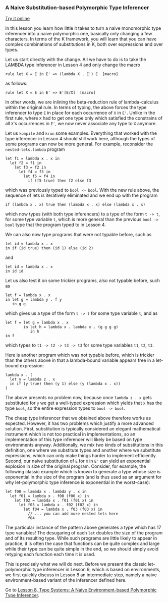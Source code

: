 <!-- Copyright (c) 2012-2019 K Team. All Rights Reserved. -->

### A Naive Substitution-based Polymorphic Type Inferencer

[Try it online](http://kframework.org/tool/run/?autoload=tutorial/1_k/5_types/lesson_7/lambda.k)

In this lesson you learn how little it takes to turn a naive monomorphic
type inferencer into a naive polymorphic one, basically only changing
a few characters. In terms of the K framework, you will learn that
you can have complex combinations of substitutions in K, both over
expressions and over types.

Let us start directly with the change. All we have to do is to take
the LAMBDA type inferencer in Lesson 4 and only change the macro

    rule let X = E in E' => (lambda X . E') E  [macro]

as follows:

    rule let X = E in E' => E'[E/X]  [macro]

In other words, we are inlining the beta-reduction rule of
lambda-calculus within the original rule. In terms of typing,
the above forces the type inferencer to type `E` in place for each
occurrence of `X` in `E'`. Unlike in the first rule, where `X` had to get
one type only which satisfied the constrains of all `X`'s occurrences in
`E'`, we now never associate any type to `X` anymore.

Let us `kompile` and `krun` some examples. Everything that worked with
the type inferencer in Lesson 4 should still work here, although the
types of some programs can now be more general. For example, reconsider
the `nested-lets.lambda` program

    let f1 = lambda x . x in
      let f2 = f1 in
        let f3 = f2 in
          let f4 = f3 in
            let f5 = f4 in
              if (f5 true) then f2 else f3

which was previously typed to `bool -> bool`. With the new rule above,
the sequence of lets is iteratively eliminated and we end up with the
program

    if (lambda x . x) true then (lambda x . x) else (lambda x . x)

which now types (with both type inferencers) to a type of the form
`t -> t`, for some type variable `t`, which is more general than the
previous `bool -> bool` type that the program typed to in Lesson 4.

We can also now type programs that were not typable before, such as

    let id = lambda x . x
    in if (id true) then (id 1) else (id 2)

and

    let id = lambda x . x
    in id id

Let us also test it on some trickier programs, also not typable
before, such as

    let f = lambda x . x
    in let g = lambda y . f y
       in g g

which gives us a type of the form `t -> t` for some type variable `t`,
and as

    let f = let g = lambda x . x
            in let h = lambda x . lambda x . (g g g g)
               in h
    in f

which types to `t1 -> t2 -> t3 -> t3` for some type variables `t1`, `t2`, `t3`.

Here is another program which was not typable before, which is
trickier than the others above in that a lambda-bound variable appears
free in a let-bound expression:

    lambda x . (
      let y = lambda z . x
      in if (y true) then (y 1) else (y (lambda x . x))
    )

The above presents no problem now, because once `lambda z . x` gets
substituted for `y` we get a well-typed expression which yields that `x`
has the type `bool`, so the entire expression types to `bool -> bool`.

The cheap type inferencer that we obtained above therefore works as
expected. However, it has two problems which justify a more advanced
solution. First, substitution is typically considered an elegant
mathematical instrument which is not too practical in implementations,
so an implementation of this type inferencer will likely be based on
type environments anyway. Additionally, we mix two kinds of
substitutions in this definition, one where we substitute types and
another where we substitute expressions, which can only make things
harder to implement efficiently. Second, our naive substitution of `E`
for `X` in `E'` can yield an exponential explosion in size of the original
program. Consider, for example, the following classic example which
is known to generate a type whose size is exponential in the size of
the program (and is thus used as an argument for why let-polymorphic
type inference is exponential in the worst-case):

    let f00 = lambda x . lambda y . x in
      let f01 = lambda x . f00 (f00 x) in
        let f02 = lambda x . f01 (f01 x) in
          let f03 = lambda x . f02 (f02 x) in
            let f04 = lambda x . f03 (f03 x) in
              // ... you can add more nested lets here
              f04

The particular instance of the pattern above generates a type which
has 17 type variables! The desugaring of each `let` doubles the size of
the program and of its resulting type. While such programs are little
likely to appear in practice, it is often the case that functions can
be quite complex and large while their type can be quite simple in the
end, so we should simply avoid retyping each function each time it is
used.

This is precisely what we will do next. Before we present the classic
let-polymorphic type inferencer in Lesson 9, which is based on
environments, we first quickly discuss in Lesson 8 an intermediate
step, namely a naive environment-based variant of the inferencer
defined here.

Go to [Lesson 8, Type Systems: A Naive Environment-based Polymorphic Type Inferencer](../lesson_8/README.md).

